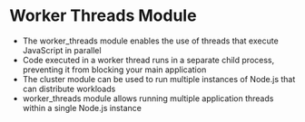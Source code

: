 # Worker Threads Module

- The worker_threads module enables the use of threads that execute JavaScript in
  parallel
- Code executed in a worker thread runs in a separate child process, preventing it
  from blocking your main application
- The cluster module can be used to run multiple instances of Node.js that can
  distribute workloads
- worker_threads module allows running multiple application threads within a single
  Node.js instance
